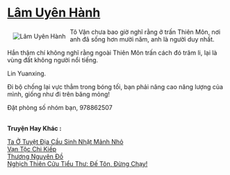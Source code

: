 <a href="https://truyenwiki.net/lam-uyen-hanh.35374/" title="Lâm Uyên Hành"><h1>Lâm Uyên Hành</h1></a><div style="display:table"><img align="right" style="float: left; padding: 10px;" src="https://truyenwiki.net/a/img/str/src/35374.jpg" alt="Lâm Uyên Hành">Tô Vận chưa bao giờ nghĩ rằng ở trấn Thiên Môn, nơi anh đã sống hơn mười năm, anh là người duy nhất.<p></p> Hắn thậm chí không nghĩ rằng ngoài Thiên Môn trấn cách đó trăm li, lại là vùng đất không người nổi tiếng.<p></p> Lin Yuanxing.<p></p> Đi bộ chống lại vực thẳm trong bóng tối, bạn phải nâng cao năng lượng của mình, giống như đi trên băng mỏng!<p></p> Đặt phòng số nhóm bạn, 978862507</div><p><br><b>Truyện Hay Khác :</b></p><a href="https://truyenwiki.net/ta-o-tuyet-dia-cau-sinh-nhat-manh-nho.35061/" alt="Ta Ở Tuyệt Địa Cầu Sinh Nhặt Mảnh Nhỏ">Ta Ở Tuyệt Địa Cầu Sinh Nhặt Mảnh Nhỏ</a><br/><a href="https://sangtacviet.wordpress.com/2020/10/22/van-toc-chi-kiep/" alt="Vạn Tộc Chi Kiếp">Vạn Tộc Chi Kiếp</a><br/><a href="https://sangtacviet.wordpress.com/2020/10/22/thuong-nguyen-do/" alt="Thương Nguyên Đồ">Thương Nguyên Đồ</a><br/><a href="https://github.com/nownovels/topcv/tree/master/truyenhay/35267" alt="Nghịch Thiên Cửu Tiểu Thư: Đế Tôn, Đừng Chạy!">Nghịch Thiên Cửu Tiểu Thư: Đế Tôn, Đừng Chạy!</a><br/>